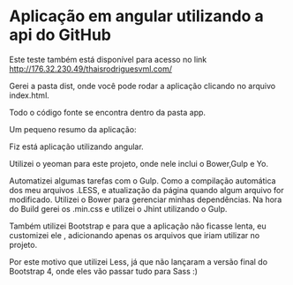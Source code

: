 # Aplicação em angular utilizando a api do GitHub

Este teste também está disponível para acesso no link http://176.32.230.49/thaisrodriguesvml.com/

Gerei a pasta dist, onde você pode rodar a aplicação clicando no arquivo index.html.

Todo o código fonte se encontra dentro da pasta app.

Um pequeno resumo da aplicação:

Fiz está aplicação utilizando angular.

Utilizei o yeoman para este projeto, onde nele inclui o Bower,Gulp e Yo.

 Automatizei algumas tarefas com o Gulp. Como a compilação automática dos meu arquivos .LESS, e atualização da página quando algum arquivo for modificado. Utilizei o Bower para gerenciar minhas dependências. Na hora do Build  gerei os .min.css e utilizei o Jhint utilizando o Gulp.

Também utilizei Bootstrap e para que a aplicação não ficasse lenta, eu customizei ele , adicionando apenas os arquivos que iriam utilizar no projeto.

Por este motivo que utilizei Less, já que não lançaram a versão final do Bootstrap 4, onde eles vão passar tudo para Sass :)
